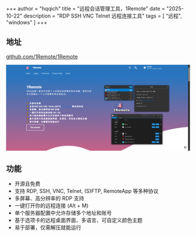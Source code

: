 +++
author = "hqqich"
title = "远程会话管理工具，1Remote"
date = "2025-10-22"
description = "RDP SSH VNC Telnet 远程连接工具"
tags = [
    "远程", "windows"
]
+++



## 地址

[github.com/1Remote/1Remote](https://github.com/1Remote/1Remote)


![界面](./images/img.png)


## 功能

- 开源且免费
- 支持 RDP, SSH, VNC, Telnet, (S)FTP, RemoteApp 等多种协议
- 多屏幕、高分辨率的 RDP 支持
- 一键打开你的远程连接 (Alt + M)
- 单个服务器配置中允许存储多个地址和账号
- 基于选项卡的远程桌面界面、多语言、可自定义颜色主题
- 易于部署，仅需解压就能运行

